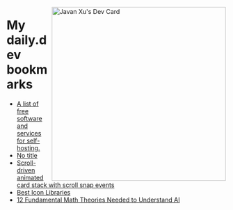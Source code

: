 
<a href="https://app.daily.dev/JavanXU"><img align="right" src="https://api.daily.dev/devcards/e45a150971844cd6959a94bb94e861ea.png?r=quw" width="400" alt="Javan Xu's Dev Card"/></a>

# My daily.dev bookmarks
<!-- daily.dev BOOKMARKS:START -->
- [A list of free software and services for self-hosting.](https://app.daily.dev/posts/94495QFVP?utm_source=rss&utm_medium=bookmarks&utm_campaign=6ueXw3FRNQzpNtewCDbI6)
- [No title](https://app.daily.dev/posts/gp7jeyD4M?utm_source=rss&utm_medium=bookmarks&utm_campaign=6ueXw3FRNQzpNtewCDbI6)
- [Scroll-driven animated card stack with scroll snap events](https://app.daily.dev/posts/kcsAeeOJA?utm_source=rss&utm_medium=bookmarks&utm_campaign=6ueXw3FRNQzpNtewCDbI6)
- [Best Icon Libraries](https://app.daily.dev/posts/qlewAY3u2?utm_source=rss&utm_medium=bookmarks&utm_campaign=6ueXw3FRNQzpNtewCDbI6)
- [12 Fundamental Math Theories Needed to Understand AI](https://app.daily.dev/posts/x1kvJ5w2A?utm_source=rss&utm_medium=bookmarks&utm_campaign=6ueXw3FRNQzpNtewCDbI6)
<!-- daily.dev BOOKMARKS:END -->
